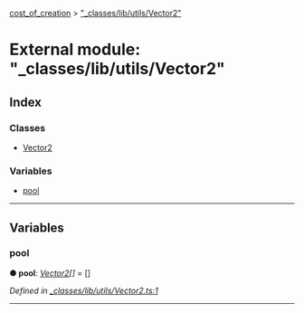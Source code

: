 [cost_of_creation](../README.md) > ["_classes/lib/utils/Vector2"](../modules/__classes_lib_utils_vector2_.md)



# External module: "_classes/lib/utils/Vector2"

## Index

### Classes

* [Vector2](../classes/__classes_lib_utils_vector2_.vector2.md)


### Variables

* [pool](__classes_lib_utils_vector2_.md#pool)



---
## Variables
<a id="pool"></a>

###  pool

**●  pool**:  *[Vector2](../classes/__classes_lib_utils_vector2_.vector2.md)[]*  =  []

*Defined in [_classes/lib/utils/Vector2.ts:1](https://github.com/codeartisticninja/cost_of_creation/blob/5dc4a7e/src/script/_classes/lib/utils/Vector2.ts#L1)*





___


